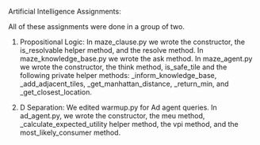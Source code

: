 Artificial Intelligence Assignments:

All of these assignments were done in a group of two.

1) Propositional Logic: In maze_clause.py we wrote the constructor, the is_resolvable helper method, and the resolve method. In maze_knowledge_base.py we wrote the ask method. In maze_agent.py we wrote the constructor, the think method, is_safe_tile and the following private helper methods: _inform_knowledge_base, _add_adjacent_tiles, _get_manhattan_distance, _return_min, and _get_closest_location.

2) D Separation: We edited warmup.py for Ad agent queries. In ad_agent.py, we wrote the constructor, the meu method, _calculate_expected_utility helper method, the vpi method, and the most_likely_consumer method.
